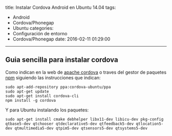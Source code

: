 title: Instalar Cordova Android en Ubuntu 14.04
tags:
  - Android
  - Cordova/Phonegap
  - Ubuntu
categories:
- Configuración de entorno
- Cordova/Phonegap
date: 2016-02-11 01:29:00
---

## Guia sencilla para instalar cordova

Como indican en la web de [apache cordova](https://www.npmjs.com/package/cordova) o traves del gestor de paquetes [npm](https://www.npmjs.com/package/cordova) siguiendo las instrucciones que indican:


```
sudo apt-add-repository ppa:cordova-ubuntu/ppa
sudo apt-get update
sudo apt-get install cordova-cli
npm install -g cordova

```

Y para Ubuntu instalando los paquetes:

```
sudo apt-get install cmake debhelper libx11-dev libicu-dev pkg-config qtbase5-dev qtchooser qtdeclarative5-dev qtfeedback5-dev qtlocation5-dev qtmultimedia5-dev qtpim5-dev qtsensors5-dev qtsystems5-dev

```
